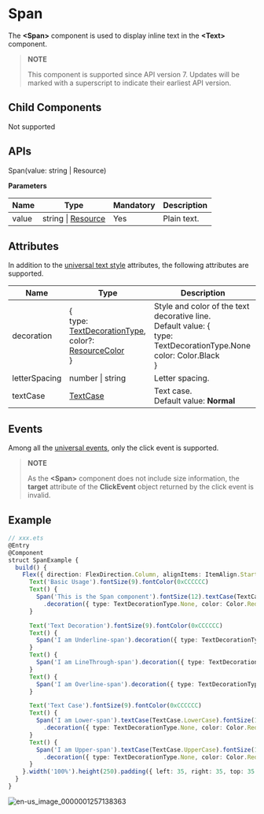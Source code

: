 # Span

The **\<Span>** component is used to display inline text in the **\<Text>** component.

>  **NOTE**
>
>  This component is supported since API version 7. Updates will be marked with a superscript to indicate their earliest API version.


## Child Components

Not supported


## APIs

Span(value: string | Resource)

**Parameters**

| Name| Type| Mandatory| Description|
| -------- | -------- | -------- | -------- |
| value | string \| [Resource](ts-types.md#resource) | Yes| Plain text.|



## Attributes

In addition to the [universal text style](ts-universal-attributes-text-style.md) attributes, the following attributes are supported.

| Name| Type| Description|
| -------- | -------- | -------- |
| decoration | {<br>type: [TextDecorationType](ts-appendix-enums.md#textdecorationtype),<br>color?: [ResourceColor](ts-types.md#resourcecolor)<br>} | Style and color of the text decorative line.<br>Default value: {<br>type: TextDecorationType.None<br>color: Color.Black<br>} |
| letterSpacing       | number \| string  | Letter spacing.                                |
| textCase | [TextCase](ts-appendix-enums.md#textcase) | Text case.<br>Default value: **Normal** |


## Events

Among all the [universal events](ts-universal-attributes-click.md), only the click event is supported.

>  **NOTE**
>
>  As the **\<Span>** component does not include size information, the **target** attribute of the **ClickEvent** object returned by the click event is invalid.


## Example

```ts
// xxx.ets
@Entry
@Component
struct SpanExample {
  build() {
    Flex({ direction: FlexDirection.Column, alignItems: ItemAlign.Start, justifyContent: FlexAlign.SpaceBetween }) {
      Text('Basic Usage').fontSize(9).fontColor(0xCCCCCC)
      Text() {
        Span('This is the Span component').fontSize(12).textCase(TextCase.Normal)
          .decoration({ type: TextDecorationType.None, color: Color.Red })
      }

      Text('Text Decoration').fontSize(9).fontColor(0xCCCCCC)
      Text() {
        Span('I am Underline-span').decoration({ type: TextDecorationType.Underline, color: Color.Red }).fontSize(12)
      }
      Text() {
        Span('I am LineThrough-span').decoration({ type: TextDecorationType.LineThrough, color: Color.Red }).fontSize(12)
      }
      Text() {
        Span('I am Overline-span').decoration({ type: TextDecorationType.Overline, color: Color.Red }).fontSize(12)
      }

      Text('Text Case').fontSize(9).fontColor(0xCCCCCC)
      Text() {
        Span('I am Lower-span').textCase(TextCase.LowerCase).fontSize(12)
          .decoration({ type: TextDecorationType.None, color: Color.Red })
      }
      Text() {
        Span('I am Upper-span').textCase(TextCase.UpperCase).fontSize(12)
          .decoration({ type: TextDecorationType.None, color: Color.Red })
      }
    }.width('100%').height(250).padding({ left: 35, right: 35, top: 35 })
  }
}
```

![en-us_image_0000001257138363](figures/en-us_image_0000001257138363.gif)
